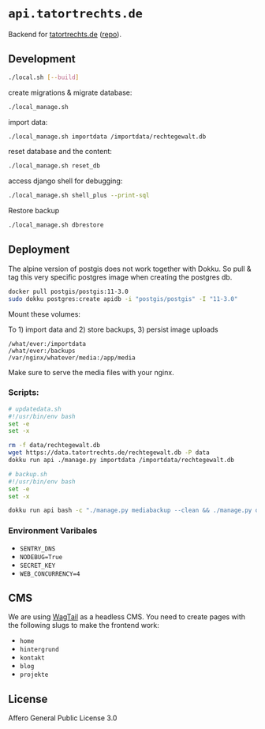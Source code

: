# `api.tatortrechts.de`

Backend for [tatortrechts.de](tatortrechts.de) ([repo](https://github.com/tatortrechts/tatortrechts.de)).

## Development

```bash
./local.sh [--build]
```

create migrations & migrate database:

```bash
./local_manage.sh
```

import data:

```bash
./local_manage.sh importdata /importdata/rechtegewalt.db
```

reset database and the content:

```bash
./local_manage.sh reset_db
```

access django shell for debugging:

```bash
./local_manage.sh shell_plus --print-sql
```

Restore backup

```bash
./local_manage.sh dbrestore
```

## Deployment

The alpine version of postgis does not work together with Dokku.
So pull & tag this very specific postgres image when creating the postgres db.

```bash
docker pull postgis/postgis:11-3.0
sudo dokku postgres:create apidb -i "postgis/postgis" -I "11-3.0"
```

Mount these volumes:

To 1) import data and 2) store backups, 3) persist image uploads

```
/what/ever:/importdata
/what/ever:/backups
/var/nginx/whatever/media:/app/media
```

Make sure to serve the media files with your nginx.

### Scripts:

```bash
# updatedata.sh
#!/usr/bin/env bash
set -e
set -x

rm -f data/rechtegewalt.db
wget https://data.tatortrechts.de/rechtegewalt.db -P data
dokku run api ./manage.py importdata /importdata/rechtegewalt.db
```

```bash
# backup.sh
#!/usr/bin/env bash
set -e
set -x

dokku run api bash -c "./manage.py mediabackup --clean && ./manage.py dbbackup --clean"
```

### Environment Varibales

-   `SENTRY_DNS`
-   `NODEBUG=True`
-   `SECRET_KEY`
-   `WEB_CONCURRENCY=4`

## CMS

We are using [WagTail](https://wagtail.io/) as a headless CMS.
You need to create pages with the following slugs to make the frontend work:

-   `home`
-   `hintergrund`
-   `kontakt`
-   `blog`
-   `projekte`

## License

Affero General Public License 3.0
